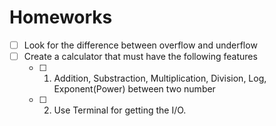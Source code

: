 # Homeworks
- [ ] Look for the difference between overflow and underflow
- [ ] Create a calculator that must have the following features
	- [ ] 1. Addition, Substraction, Multiplication, Division, Log, Exponent(Power) between two number
	- [ ] 2. Use Terminal for getting the I/O.